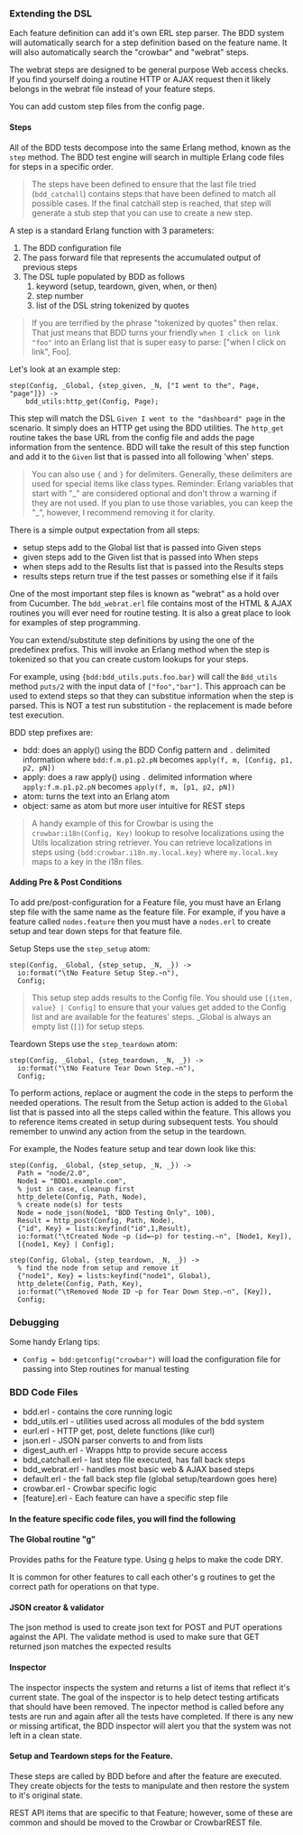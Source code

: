 ### Extending the DSL

Each feature definition can add it's own ERL step parser.  The BDD system will automatically search for a step definition based on the feature name.  It will also automatically search the "crowbar" and "webrat" steps.  

The webrat steps are designed to be general purpose Web access checks.  If you find yourself doing a routine HTTP or AJAX request then it likely belongs in the webrat file instead of your feature steps.

You can add custom step files from the config page.


#### Steps

All of the BDD tests decompose into the same Erlang method, known as the `step` method. The BDD test engine will search in multiple Erlang code files for steps in a specific order.  

   > The steps have been defined to ensure that the last file tried (`bdd_catchall`) contains steps that have been defined to match all possible cases.  If the final catchall step is reached, that step will generate a stub step that you can use to create a new step.

A step is a standard Erlang function with 3 parameters:

1. The BDD configuration file
1. The pass forward file that represents the accumulated output of previous steps
1. The DSL tuple populated by BDD as follows
   1. keyword (setup, teardown, given, when, or then)
   1. step number
   1. list of the DSL string tokenized by quotes

  > If you are terrified by the phrase "tokenized by quotes" then relax.  That just means that BDD turns your friendly `when I click on link "foo"` into an Erlang list that is super easy to parse: ["when I click on link", Foo].  

Let's look at an example step:

    step(Config, _Global, {step_given, _N, ["I went to the", Page, "page"]}) ->
        bdd_utils:http_get(Config, Page);

This step will match the DSL `Given I went to the "dashboard" page` in the scenario.  It simply does an HTTP get using the BDD utilities.  The `http_get` routine takes the base URL from the config file and adds the page information from the sentence.  BDD will take the result of this step function and add it to the `Given` list that is passed into all following 'when' steps.

  > You can also use `{` and `}` for delimiters.  Generally, these delimiters are used for special items like class types.
  > Reminder: Erlang variables that start with "\_" are considered optional and don't throw a warning if they are not used.  If you plan to use those variables, you can keep the "\_", however, I recommend removing it for clarity.

There is a simple output expectation from all steps:

* setup steps add to the Global list that is passed into Given steps
* given steps add to the Given list that is passed into When steps
* when steps add to the Results list that is passed into the Results steps
* results steps return true if the test passes or something else if it fails

One of the most important step files is known as "webrat" as a hold over from Cucumber.  The `bdd_webrat.erl` file contains most of the HTML & AJAX routines you will ever need for routine testing.  It is also a great place to look for examples of step programming.

You can extend/substitute step definitions by using the one of the predefinex prefixs.  This will invoke an Erlang method when the step is tokenized so that you can create custom lookups for your steps.

For example, using `{bdd:bdd_utils.puts.foo.bar}` will call the `Bdd_utils` method `puts/2` with the input data of `["foo","bar"]`.  This approach can be used to extend steps so that they can substitue information when the step is parsed.  This is NOT a test run substitution - the replacement is made before test execution.

BDD step prefixes are:

* bdd: does an apply() using the BDD Config pattern and `.` delimited information where `bdd:f.m.p1.p2.pN` becomes `apply(f, m, [Config, p1, p2, pN])`
* apply: does a raw apply() using `.` delimited information where `apply:f.m.p1.p2.pN` becomes `apply(f, m, [p1, p2, pN])`
* atom: turns the text into an Erlang atom
* object: same as atom but more user intuitive for REST steps

> A handy example of this for Crowbar is using the `crowbar:i18n(Config, Key)` lookup to resolve localizations using the Utils localization string retriever.  You can retrieve localizations in steps using `{bdd:crowbar.i18n.my.local.key}` where `my.local.key` maps to a key in the i18n files.

#### Adding Pre & Post Conditions

To add pre/post-configuration for a Feature file, you must have an Erlang step file with the same name as the feature file.  For example, if you have a feature called `nodes.feature` then you must have a `nodes.erl` to create setup and tear down steps for that feature file.

Setup Steps use the `step_setup` atom:

    step(Config, _Global, {step_setup, _N, _}) -> 
      io:format("\tNo Feature Setup Step.~n"),
      Config;

> This setup step adds results to the Config file.  You should use `[{item, value} | Config]` to ensure that your values get added to the Config list and are available for the features' steps.
> _Global is always an empty list (`[]`) for setup steps.

Teardown Steps use the `step_teardown` atom:

    step(Config, _Global, {step_teardown, _N, _}) -> 
      io:format("\tNo Feature Tear Down Step.~n"),
      Config;

To perform actions, replace or augment the code in the steps to perform the needed operations.  The result from the Setup action is added to the `Global` list that is passed into all the steps called within the feature.  This allows you to reference items created in setup during subsequent tests.  You should remember to unwind any action from the setup in the teardown.

For example, the Nodes feature setup and tear down look like this:

    step(Config, _Global, {step_setup, _N, _}) -> 
      Path = "node/2.0",
      Node1 = "BDD1.example.com",
      % just in case, cleanup first
      http_delete(Config, Path, Node),
      % create node(s) for tests
      Node = node_json(Node1, "BDD Testing Only", 100),
      Result = http_post(Config, Path, Node),
      {"id", Key} = lists:keyfind("id",1,Result),
      io:format("\tCreated Node ~p (id=~p) for testing.~n", [Node1, Key]),
      [{node1, Key} | Config];
    
    step(Config, Global, {step_teardown, _N, _}) -> 
      % find the node from setup and remove it
      {"node1", Key} = lists:keyfind("node1", Global),
      http_delete(Config, Path, Key),
      io:format("\tRemoved Node ID ~p for Tear Down Step.~n", [Key]),
      Config;

### Debugging

Some handy Erlang tips:

* `Config = bdd:getconfig("crowbar")` will load the configuration file for passing into Step routines for manual testing

### BDD Code Files

* bdd.erl - contains the core running logic
* bdd_utils.erl - utilities used across all modules of the bdd system
* eurl.erl - HTTP get, post, delete functions (like curl)
* json.erl - JSON parser converts to and from lists
* digest_auth.erl - Wrapps http to provide secure access
* bdd_catchall.erl - last step file executed, has fall back steps
* bdd_webrat.erl - handles most basic web & AJAX based steps
* default.erl - the fall back step file (global setup/teardown goes here)
* crowbar.erl - Crowbar specific logic
* [feature].erl - Each feature can have a specific step file

#### In the feature specific code files, you will find the following

#### The Global routine "g" 
Provides paths for the Feature type.  Using g helps to make the code DRY.

It is common for other features to call each other's g routines to get the correct path for operations on that type.

#### JSON creator & validator
The json method is used to create json text for POST and PUT operations against the API.
The validate method is used to make sure that GET returned json matches the expected results

#### Inspector
The inspector inspects the system and returns a list of items that reflect it's current state.  The goal of the inspector is to help detect testing artificats that should have been removed.  The inpector method is called before any tests are run and again after all the tests have completed.  If there is any new or missing artificat, the BDD inspector will alert you that the system was not left in a clean state.

#### Setup and Teardown steps for the Feature.
These steps are called by BDD before and after the feature are executed.  They create objects for the tests to manipulate and then restore the system to it's original state.

REST API items that are specific to that Feature; however, some of these are common and should be moved to the Crowbar or CrowbarREST file.
